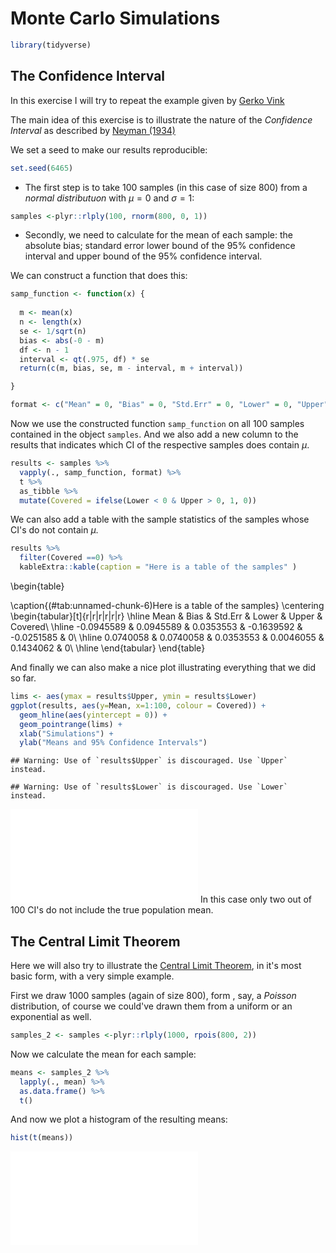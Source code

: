 # Monte Carlo Simulations


```r
library(tidyverse)
```

## The Confidence Interval

In this exercise I will try to repeat the example given by [Gerko Vink](https://www.gerkovink.com/markup/Wk1/Solution_to_Ex1.html)

The main idea of this exercise is to illustrate the nature of the *Confidence Interval* as described by [Neyman (1934)](http://www.stat.cmu.edu/~brian/905-2008/papers/neyman-1934-jrss.pdf)

We set a seed to make our results reproducible:

```r
set.seed(6465)
```

 - The first step is to take 100 samples (in this case of size 800) from a *normal distributuon* with $\mu = 0$ and $\sigma = 1$:

```r
samples <-plyr::rlply(100, rnorm(800, 0, 1))
```

 - Secondly, we need to calculate for the mean of each sample: the absolute bias; standard error lower bound of the 95% confidence interval and upper bound of the 95% confidence interval.

We can construct a function that does this:

```r
samp_function <- function(x) {
 
  m <- mean(x)
  n <- length(x)
  se <- 1/sqrt(n)
  bias <- abs(-0 - m)
  df <- n - 1
  interval <- qt(.975, df) * se
  return(c(m, bias, se, m - interval, m + interval))

}

format <- c("Mean" = 0, "Bias" = 0, "Std.Err" = 0, "Lower" = 0, "Upper" = 0)
```

Now we use the constructed function `samp_function` on all 100 samples contained in the object `samples`. And we also add a new column to the results that indicates which CI of the respective samples does contain $\mu$.


```r
results <- samples %>%
  vapply(., samp_function, format) %>%
  t %>%
  as_tibble %>% 
  mutate(Covered = ifelse(Lower < 0 & Upper > 0, 1, 0))
```

We can also add a table with the sample statistics of the samples whose CI's do not contain $\mu$.


```r
results %>%
  filter(Covered ==0) %>%
  kableExtra::kable(caption = "Here is a table of the samples" )
```

\begin{table}

\caption{(\#tab:unnamed-chunk-6)Here is a table of the samples}
\centering
\begin{tabular}[t]{r|r|r|r|r|r}
\hline
Mean & Bias & Std.Err & Lower & Upper & Covered\\
\hline
-0.0945589 & 0.0945589 & 0.0353553 & -0.1639592 & -0.0251585 & 0\\
\hline
0.0740058 & 0.0740058 & 0.0353553 & 0.0046055 & 0.1434062 & 0\\
\hline
\end{tabular}
\end{table}

And finally we can also make a nice plot illustrating everything that we did so far.


```r
lims <- aes(ymax = results$Upper, ymin = results$Lower)
ggplot(results, aes(y=Mean, x=1:100, colour = Covered)) + 
  geom_hline(aes(yintercept = 0)) + 
  geom_pointrange(lims) + 
  xlab("Simulations") +
  ylab("Means and 95% Confidence Intervals")
```

```
## Warning: Use of `results$Upper` is discouraged. Use `Upper` instead.
```

```
## Warning: Use of `results$Lower` is discouraged. Use `Lower` instead.
```

![(\#fig:unnamed-chunk-7)Here is a plot of the CI's](Chapter_2_files/figure-latex/unnamed-chunk-7-1.pdf) 
In this case only two out of 100 CI's do not include the true population mean.


## The Central Limit Theorem

Here we will also try to illustrate the [Central Limit Theorem](https://en.wikipedia.org/wiki/Central_limit_theorem), in it's most basic form, with a very simple example.

First we draw 1000 samples (again of size 800), form , say, a *Poisson* distribution, of course we could've drawn them from a uniform or an exponential as well.


```r
samples_2 <- samples <-plyr::rlply(1000, rpois(800, 2))
```

Now we calculate the mean for each sample:

```r
means <- samples_2 %>%
  lapply(., mean) %>%
  as.data.frame() %>%
  t()
```

And now we plot a histogram of the resulting means:

```r
hist(t(means))
```

![(\#fig:unnamed-chunk-10)Histogram of the sampling distribution of the mean](Chapter_2_files/figure-latex/unnamed-chunk-10-1.pdf) 

